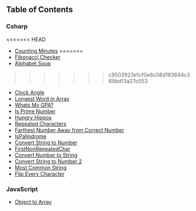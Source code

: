 ## Table of Contents

### Csharp
<<<<<<< HEAD

- [Counting Minutes](CountingMinutes/CountingMinutes)
=======
- [Fibonacci Checker](FibonacciChecker/FibonacciChecker)
- [Alphabet Soup](AlphabetSoup/AlphabetSoup)
>>>>>>> c9503923e1cf0e6c08d183644c369bd13a27c053
- [Clock Angle](ClockAngle/ClockAngle)
- [Longest Word in Array](LongestWord/LongestWord)
- [Whats My GPA?](MyGPA/MyGAP)
- [Is Prime Number](IsPrimeNumber/IsPrimeNumber)
- [Hungry Hippos](HungryHippos/HungryHippos)
- [Repeated Characters](RepeatedCharacters/RepeatedCharacters)
- [Farthest Number Away from Correct Number](FartherNumber/FarthestNumber)
- [IsPalindrome](IsPalindrome/IsPalindrome)
- [Convert String to Number](StringConvert/StringConvert)
- [FirstNonRepeatedChar](FirstNonRepeatedChar/FirstNonRepeatedChar)
- [Convert Number to String](StringConvert2/StringConvert2)
- [Convert String to Number 2](StringConvert3/StringConvert3)
- [Most Common String](CommonString/CommonString)
- [Flip Every Character](FlipEveryCharacter)

### JavaScript

- [Object to Array](ObjectToArray)
